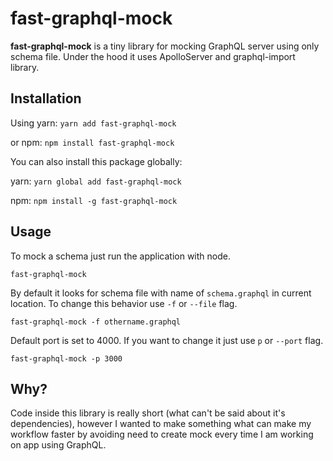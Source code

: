 # fast-graphql-mock
**fast-graphql-mock** is a tiny library for mocking GraphQL server using only schema file.
Under the hood it uses ApolloServer and graphql-import library.

## Installation
Using yarn:
`yarn add fast-graphql-mock`

or npm:
`npm install fast-graphql-mock`

You can also install this package globally:


yarn:
`yarn global add fast-graphql-mock`

npm:
`npm install -g fast-graphql-mock`

## Usage
To mock a schema just run the application with node.
```shell
fast-graphql-mock
```

By default it looks for schema file with name of `schema.graphql` in current location.
To change this behavior use `-f` or `--file` flag.
```shell
fast-graphql-mock -f othername.graphql
```

Default port is set to 4000. If you want to change it just use `p` or `--port` flag.
```shell
fast-graphql-mock -p 3000
```

## Why?
Code inside this library is really short (what can't be said about it's dependencies),
however I wanted to make something what can make my workflow faster by avoiding need to create
mock every time I am working on app using GraphQL.